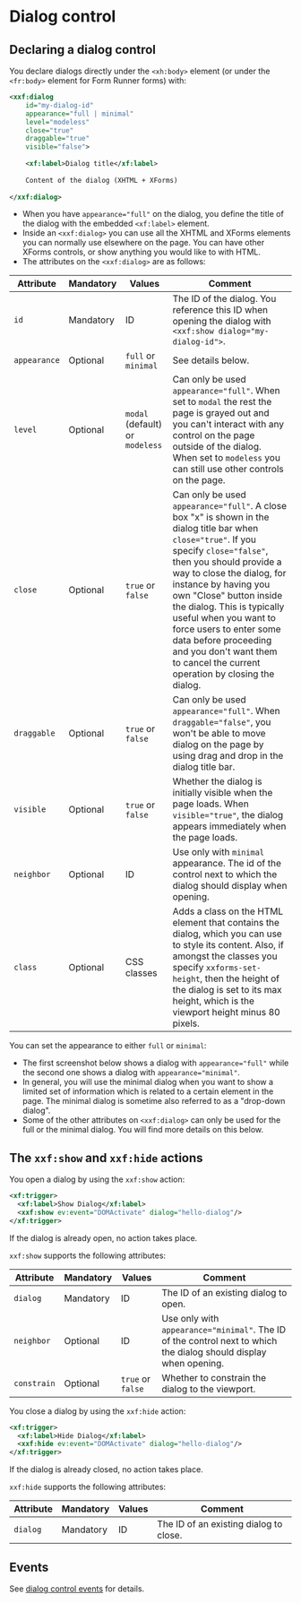 # Dialog control

<!-- toc -->

## Declaring a dialog control

You declare dialogs directly under the `<xh:body>` element (or under the `<fr:body>` element for Form Runner forms) with:

```xml
<xxf:dialog 
    id="my-dialog-id" 
    appearance="full | minimal" 
    level="modeless"
    close="true" 
    draggable="true" 
    visible="false">
    
    <xf:label>Dialog title</xf:label>
    
    Content of the dialog (XHTML + XForms)
    
</xxf:dialog>
```

* When you have `appearance="full"` on the dialog, you define the title of the dialog with the embedded `<xf:label>` element.
* Inside an `<xxf:dialog>` you can use all the XHTML and XForms elements you can normally use elsewhere on the page. You can have other XForms controls, or show anything you would like to with HTML.
* The attributes on the `<xxf:dialog>` are as follows:

| Attribute | Mandatory | Values | Comment |
|---|---|---|---|
| `id` |  Mandatory | ID |  The ID of the dialog. You reference this ID when opening the dialog with ` <xxf:show dialog="my-dialog-id">`.  |
| `appearance` |  Optional | `full` or `minimal`  | See details below. |
| `level` |  Optional | `modal` (default) or `modeless` | Can only be used `appearance="full"`. When set to `modal` the rest the page is grayed out and you can't interact with any control on the page outside of the dialog. When set to `modeless` you can still use other controls on the page.  |
| `close`  | Optional | `true` or `false`| Can only be used `appearance="full"`. A close box "x" is shown in the dialog title bar when `close="true"`. If you specify `close="false"`, then you should provide a way to close the dialog, for instance by having you own "Close" button inside the dialog. This is typically useful when you want to force users to enter some data before proceeding and you don't want them to cancel the current operation by closing the dialog.  |
| `draggable` |  Optional | `true` or `false`| Can only be used `appearance="full"`. When `draggable="false"`, you won't be able to move dialog on the page by using drag and drop in the dialog title bar.  |
| `visible`  |  Optional | `true` or `false`| Whether the dialog is initially visible when the page loads. When `visible="true"`, the dialog appears immediately when the page loads.  |
| `neighbor`  |  Optional | ID |  Use only with `minimal` appearance. The id of the control next to which the dialog should display when opening. |
| `class` |  Optional | CSS classes | Adds a class on the HTML element that contains the dialog, which you can use to style its content. Also, if amongst the classes you specify `xxforms-set-height`, then the height of the dialog is set to its max height, which is the viewport height minus 80 pixels. |


You can set the appearance to either `full` or `minimal`:

* The first screenshot below shows a dialog with `appearance="full"` while the second one shows a dialog with `appearance="minimal"`.
* In general, you will use the minimal dialog when you want to show a limited set of information which is related to a certain element in the page. The minimal dialog is sometime also referred to as a "drop-down dialog".
* Some of the other attributes on `<xxf:dialog>` can only be used for the full or the minimal dialog. You will find more details on this below.

## The `xxf:show` and `xxf:hide` actions

You open a dialog by using the `xxf:show` action:

```xml
<xf:trigger>
  <xf:label>Show Dialog</xf:label>
  <xxf:show ev:event="DOMActivate" dialog="hello-dialog"/>
</xf:trigger>
```

If the dialog is already open, no action takes place.

`xxf:show` supports the following attributes:

| Attribute | Mandatory | Values | Comment |
|---|---|---|---|
| `dialog` |  Mandatory | ID | The ID of an existing dialog to open. |
| `neighbor` |  Optional | ID | Use only with `appearance="minimal"`. The ID of the control next to which the dialog should display when opening.  |
| `constrain` |  Optional | `true` or `false` | Whether to constrain the dialog to the viewport. |

You close a dialog by using the `xxf:hide` action:

```xml
<xf:trigger>
  <xf:label>Hide Dialog</xf:label>
  <xxf:hide ev:event="DOMActivate" dialog="hello-dialog"/>
</xf:trigger>
```

If the dialog is already closed, no action takes place.

`xxf:hide` supports the following attributes:

| Attribute | Mandatory | Values | Comment |
|---|---|---|---|
| `dialog` |  Mandatory | ID | The ID of an existing dialog to close.  |

## Events

See [dialog control events](../events-extensions-events.md#dialog-control-events) for details.

